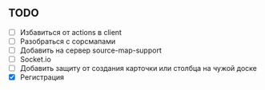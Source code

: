 
## TODO

* [ ] Избавиться от actions в client
* [ ] Разобраться с сорсмапами
* [ ] Добавить на сервер source-map-support
* [ ] Socket.io
* [ ] Добавить защиту от создания карточки или столбца на чужой доске
* [X] Регистрация
